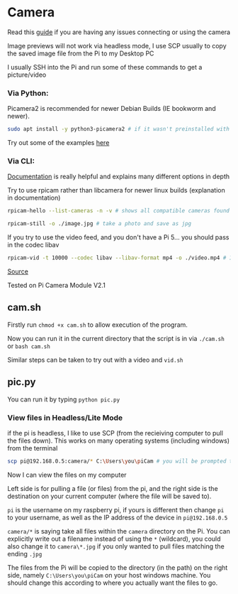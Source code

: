 # Camera 

Read this [guide](https://forums.raspberrypi.com/viewtopic.php?t=362707) if you are having any issues connecting or using the camera

Image previews will not work via headless mode, I use SCP usually to copy the saved image file from the Pi to my Desktop PC 

I usually SSH into the Pi and run some of these commands to get a picture/video

### Via Python:

Picamera2 is recommended for newer Debian Builds (IE bookworm and newer). 

```bash
sudo apt install -y python3-picamera2 # if it wasn't preinstalled with your system
```

Try out some of the examples [here](https://github.com/raspberrypi/picamera2/tree/main/examples)

### Via CLI:

[Documentation](https://www.raspberrypi.com/documentation/computers/camera_software.html#install-libcamera-and-rpicam-apps) is really helpful and explains many different options in depth

Try to use rpicam rather than libcamera for newer linux builds (explanation in documentation) 

```bash
rpicam-hello --list-cameras -n -v # shows all compatible cameras found
```


```bash
rpicam-still -o ./image.jpg # take a photo and save as jpg
```

If you try to use the video feed, and you don't have a Pi 5... you should pass in the codec libav

```bash
rpicam-vid -t 10000 --codec libav --libav-format mp4 -o ./video.mp4 # 10000 is the number of milliseconds to record
```
[Source](https://projects.raspberrypi.org/en/projects/getting-started-with-picamera/3)

Tested on Pi Camera Module V2.1

## cam.sh 

Firstly run `chmod +x cam.sh` to allow execution of the program.

Now you can run it in the current directory that the script is in via `./cam.sh` or `bash cam.sh`

Similar steps can be taken to try out with a video and `vid.sh`
## pic.py

You can run it by typing `python pic.py` 

### View files in Headless/Lite Mode

 if the pi is headless, I like to use SCP (from the recieiving computer to pull the files down). This works on many operating systems (including windows) from the terminal
```bash
scp pi@192.168.0.5:camera/* C:\Users\you\piCam # you will be prompted to enter the pi password, and then the file transfer will start
```
Now I can view the files on my computer 

Left side is for pulling a file (or files) from the pi, and the right side is the destination on your current computer (where the file will be saved to). 

```pi``` is the username on my raspberry pi, if yours is different then change ```pi``` to your username, as well as the IP address of the device in ```pi@192.168.0.5``` 

```camera/*``` is saying take all files within the ```camera``` directory on the Pi. You can explicitly write out a filename instead of using the ```*``` (wildcard), you could also change it to ```camera\*.jpg``` if you only wanted to pull files matching the ending ```.jpg``` 

The files from the Pi will be copied to the directory (in the path) on the right side, namely ```C:\Users\you\piCam``` on your host windows machine. You should change this according to where you actually want the files to go. 


